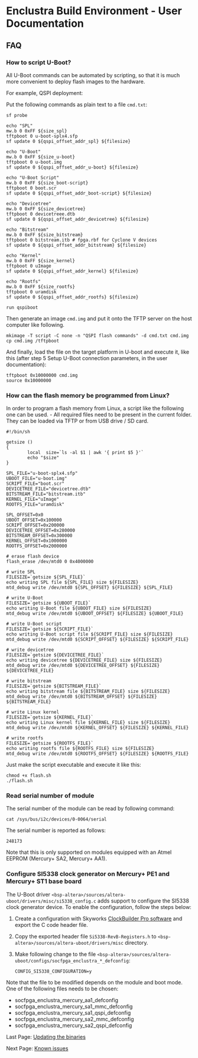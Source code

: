 # Enclustra Build Environment - User Documentation

## FAQ

### How to script U-Boot?

All U-Boot commands can be automated by scripting, so that it is much more convenient to deploy flash images to the hardware.

For example, QSPI deployment:

Put the following commands as plain text to a file `cmd.txt`:

```
sf probe

echo "SPL"
mw.b 0 0xFF ${size_spl}
tftpboot 0 u-boot-splx4.sfp
sf update 0 ${qspi_offset_addr_spl} ${filesize}

echo "U-Boot"
mw.b 0 0xFF ${size_u-boot}
tftpboot 0 u-boot.img
sf update 0 ${qspi_offset_addr_u-boot} ${filesize}

echo "U-Boot Script"
mw.b 0 0xFF ${size_boot-script}
tftpboot 0 boot.scr
sf update 0 ${qspi_offset_addr_boot-script} ${filesize}

echo "Devicetree"
mw.b 0 0xFF ${size_devicetree}
tftpboot 0 devicetreee.dtb
sf update 0 ${qspi_offset_addr_devicetree} ${filesize}

echo "Bitstream"
mw.b 0 0xFF ${size_bitstream}
tftpboot 0 bitstream.itb # fpga.rbf for Cyclone V devices
sf update 0 ${qspi_offset_addr_bitstream} ${filesize}

echo "Kernel"
mw.b 0 0xFF ${size_kernel}
tftpboot 0 uImage
sf update 0 ${qspi_offset_addr_kernel} ${filesize}

echo "Rootfs"
mw.b 0 0xFF ${size_rootfs}
tftpboot 0 uramdisk
sf update 0 ${qspi_offset_addr_rootfs} ${filesize}

run qspiboot
```

Then generate an image `cmd.img` and put it onto the TFTP server on the host computer like following.

```
mkimage -T script -C none -n "QSPI flash commands" -d cmd.txt cmd.img
cp cmd.img /tftpboot
```

And finally, load the file on the target platform in U-boot and execute it, like this (after step 5 Setup U-Boot connection parameters, in the user documentation):

```
tftpboot 0x10000000 cmd.img
source 0x10000000
```


### How can the flash memory be programmed from Linux?

In order to program a flash memory from Linux, a script like the following one can be used. - All required files need to be present in the current folder. They can be loaded via TFTP or from USB drive / SD card.

```
#!/bin/sh

getsize ()
{
        local  size=`ls -al $1 | awk '{ print $5 }'`
        echo "$size"
}

SPL_FILE="u-boot-splx4.sfp"
UBOOT_FILE="u-boot.img"
SCRIPT_FILE="boot.scr"
DEVICETREE_FILE="devicetree.dtb"
BITSTREAM_FILE="bitstream.itb"
KERNEL_FILE="uImage"
ROOTFS_FILE="uramdisk"

SPL_OFFSET=0x0
UBOOT_OFFSET=0x100000
SCRIPT_OFFSET=0x200000
DEVICETREE_OFFSET=0x280000
BITSTREAM_OFFSET=0x300000
KERNEL_OFFSET=0x1000000
ROOTFS_OFFSET=0x2000000

# erase flash device
flash_erase /dev/mtd0 0 0x4000000

# write SPL
FILESIZE=`getsize ${SPL_FILE}`
echo writing SPL file ${SPL_FILE} size ${FILESIZE}
mtd_debug write /dev/mtd0 ${SPL_OFFSET} ${FILESIZE} ${SPL_FILE}

# write U-Boot
FILESIZE=`getsize ${UBOOT_FILE}`
echo writing U-Boot file ${UBOOT_FILE} size ${FILESIZE}
mtd_debug write /dev/mtd0 ${UBOOT_OFFSET} ${FILESIZE} ${UBOOT_FILE}

# write U-Boot script
FILESIZE=`getsize ${SCRIPT_FILE}`
echo writing U-Boot script file ${SCRIPT_FILE} size ${FILESIZE}
mtd_debug write /dev/mtd0 ${SCRIPT_OFFSET} ${FILESIZE} ${SCRIPT_FILE}

# write devicetree
FILESIZE=`getsize ${DEVICETREE_FILE}`
echo writing devicetree ${DEVICETREE_FILE} size ${FILESIZE}
mtd_debug write /dev/mtd0 ${DEVICETREE_OFFSET} ${FILESIZE} ${DEVICETREE_FILE}

# write bitstream
FILESIZE=`getsize ${BITSTREAM_FILE}`
echo writing bitstream file ${BITSTREAM_FILE} size ${FILESIZE}
mtd_debug write /dev/mtd0 ${BITSTREAM_OFFSET} ${FILESIZE} ${BITSTREAM_FILE}

# write Linux kernel
FILESIZE=`getsize ${KERNEL_FILE}`
echo writing Linux kernel file ${KERNEL_FILE} size ${FILESIZE}
mtd_debug write /dev/mtd0 ${KERNEL_OFFSET} ${FILESIZE} ${KERNEL_FILE}

# write rootfs
FILESIZE=`getsize ${ROOTFS_FILE}`
echo writing rootfs file ${ROOTFS_FILE} size ${FILESIZE}
mtd_debug write /dev/mtd0 ${ROOTFS_OFFSET} ${FILESIZE} ${ROOTFS_FILE}
```

Just make the script executable and execute it like this:

```
chmod +x flash.sh
./flash.sh
```


### Read serial number of module

The serial number of the module can be read by following command:

    cat /sys/bus/i2c/devices/0-0064/serial

The serial number is reported as follows:

    248173

Note that this is only supported on modules equipped with an Atmel EEPROM (Mercury+ SA2, Mercury+ AA1).


### Configure SI5338 clock generator on Mercury+ PE1 and Mercury+ ST1 base board

The U-Boot driver `<bsp-altera>/sources/altera-uboot/drivers/misc/si5338_config.c` adds support to configure the SI5338 clock generator device. To enable the configuration, follow the steps below:

1. Create a configuration with Skyworks [ClockBuilder Pro software](https://www.skyworksinc.com/Application-Pages/Clockbuilder-Pro-Software) and export the C code header file.
2. Copy the exported header file `Si5338-RevB-Registers.h` to `<bsp-altera>/sources/altera-uboot/drivers/misc` directory.
3. Make following change to the file `<bsp-altera>/sources/altera-uboot/configs/socfpga_enclustra_*_defconfig`:

       CONFIG_SI5338_CONFIGURATION=y

Note that the file to be modified depends on the module and boot mode. One of the following files needs to be chosen:

- socfpga_enclustra_mercury_aa1_defconfig
- socfpga_enclustra_mercury_sa1_mmc_defconfig
- socfpga_enclustra_mercury_sa1_qspi_defconfig
- socfpga_enclustra_mercury_sa2_mmc_defconfig
- socfpga_enclustra_mercury_sa2_qspi_defconfig


Last Page: [Updating the binaries](./6_Binaries_Update.md)

Next Page: [Known issues](./8_Known_Issues.md)
